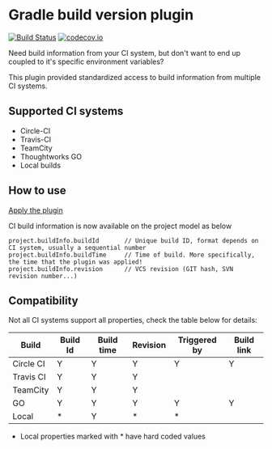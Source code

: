 Gradle build version plugin
===========================

[![Build Status](https://travis-ci.org/LittleMikeDev/gradle-build-version.svg?branch=master)](https://travis-ci.org/LittleMikeDev/gradle-build-version)
[![codecov.io](http://codecov.io/github/LittleMikeDev/gradle-build-version/coverage.svg?branch=master)](http://codecov.io/github/LittleMikeDev/gradle-build-version?branch=master)

Need build information from your CI system, but don't want to end up coupled to it's specific environment variables?

This plugin provided standardized access to build information from multiple CI systems.

Supported CI systems
--------------------

* Circle-CI
* Travis-CI
* TeamCity
* Thoughtworks GO
* Local builds

How to use
----------

[Apply the plugin](https://plugins.gradle.org/plugin/uk.co.littlemike.build-version-plugin)

CI build information is now available on the project model as below

```
project.buildInfo.buildId       // Unique build ID, format depends on CI system, usually a sequential number
project.buildInfo.buildTime     // Time of build. More specifically, the time that the plugin was applied!
project.buildInfo.revision      // VCS revision (GIT hash, SVN revision number...)
```

Compatibility
-------------

Not all CI systems support all properties, check the table below for details:


| Build     | Build Id | Build time | Revision | Triggered by | Build link |
|-----------|----------|------------|----------|--------------|------------|
| Circle CI | Y        | Y          | Y        | Y            | Y          |
| Travis CI | Y        | Y          | Y        |              |            |
| TeamCity  | Y        | Y          | Y        |              |            |
| GO        | Y        | Y          | Y        | Y            | Y          |
| Local     | *        | Y          | *        | *            |            |

- Local properties marked with * have hard coded values